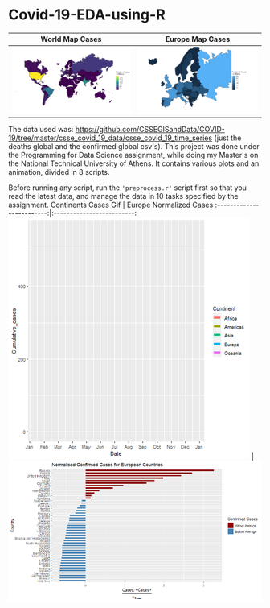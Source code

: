 # Covid-19-EDA-using-R
World Map Cases          |  Europe Map Cases
:-------------------------:|:-------------------------:
![](https://github.com/maniatisni/Covid-19-EDA-using-R/blob/main/plots/world_map.png)  |  ![](https://github.com/maniatisni/Covid-19-EDA-using-R/blob/main/plots/Europe_map.png)


The data used was: https://github.com/CSSEGISandData/COVID-19/tree/master/csse_covid_19_data/csse_covid_19_time_series (just the deaths global and the confirmed global csv's).
This project was done under the Programming for Data Science assignment, while doing my Master's on the National Technical University of Athens.
It contains various plots and an animation, divided in 8 scripts.

Before running any script, run the ```'preprocess.r'``` script first so that you read the latest data, and manage the data in 10 tasks specified by the assignment.
Continents Cases Gif          |  Europe Normalized Cases
:-------------------------:|:-------------------------:
![](https://github.com/maniatisni/Covid-19-EDA-using-R/blob/main/plots/animation.gif)  |  ![](https://github.com/maniatisni/Covid-19-EDA-using-R/blob/main/plots/europe_normalized_cases.png)






